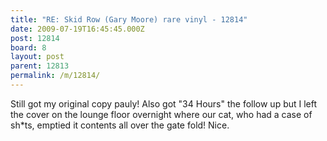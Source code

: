 ```yaml
---
title: "RE: Skid Row (Gary Moore) rare vinyl - 12814"
date: 2009-07-19T16:45:45.000Z
post: 12814
board: 8
layout: post
parent: 12813
permalink: /m/12814/
---
```

Still got my original copy pauly! Also got "34 Hours" the follow up but I left the cover on the lounge floor overnight where our cat, who had a case of sh*ts, emptied it contents all over the gate fold! Nice.
